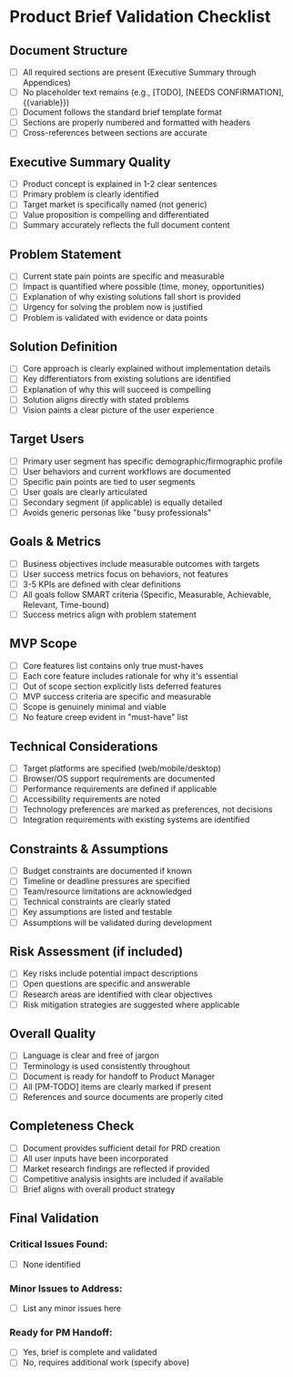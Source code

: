 # Product Brief Validation Checklist

## Document Structure

- [ ] All required sections are present (Executive Summary through Appendices)
- [ ] No placeholder text remains (e.g., [TODO], [NEEDS CONFIRMATION], {{variable}})
- [ ] Document follows the standard brief template format
- [ ] Sections are properly numbered and formatted with headers
- [ ] Cross-references between sections are accurate

## Executive Summary Quality

- [ ] Product concept is explained in 1-2 clear sentences
- [ ] Primary problem is clearly identified
- [ ] Target market is specifically named (not generic)
- [ ] Value proposition is compelling and differentiated
- [ ] Summary accurately reflects the full document content

## Problem Statement

- [ ] Current state pain points are specific and measurable
- [ ] Impact is quantified where possible (time, money, opportunities)
- [ ] Explanation of why existing solutions fall short is provided
- [ ] Urgency for solving the problem now is justified
- [ ] Problem is validated with evidence or data points

## Solution Definition

- [ ] Core approach is clearly explained without implementation details
- [ ] Key differentiators from existing solutions are identified
- [ ] Explanation of why this will succeed is compelling
- [ ] Solution aligns directly with stated problems
- [ ] Vision paints a clear picture of the user experience

## Target Users

- [ ] Primary user segment has specific demographic/firmographic profile
- [ ] User behaviors and current workflows are documented
- [ ] Specific pain points are tied to user segments
- [ ] User goals are clearly articulated
- [ ] Secondary segment (if applicable) is equally detailed
- [ ] Avoids generic personas like "busy professionals"

## Goals & Metrics

- [ ] Business objectives include measurable outcomes with targets
- [ ] User success metrics focus on behaviors, not features
- [ ] 3-5 KPIs are defined with clear definitions
- [ ] All goals follow SMART criteria (Specific, Measurable, Achievable, Relevant, Time-bound)
- [ ] Success metrics align with problem statement

## MVP Scope

- [ ] Core features list contains only true must-haves
- [ ] Each core feature includes rationale for why it's essential
- [ ] Out of scope section explicitly lists deferred features
- [ ] MVP success criteria are specific and measurable
- [ ] Scope is genuinely minimal and viable
- [ ] No feature creep evident in "must-have" list

## Technical Considerations

- [ ] Target platforms are specified (web/mobile/desktop)
- [ ] Browser/OS support requirements are documented
- [ ] Performance requirements are defined if applicable
- [ ] Accessibility requirements are noted
- [ ] Technology preferences are marked as preferences, not decisions
- [ ] Integration requirements with existing systems are identified

## Constraints & Assumptions

- [ ] Budget constraints are documented if known
- [ ] Timeline or deadline pressures are specified
- [ ] Team/resource limitations are acknowledged
- [ ] Technical constraints are clearly stated
- [ ] Key assumptions are listed and testable
- [ ] Assumptions will be validated during development

## Risk Assessment (if included)

- [ ] Key risks include potential impact descriptions
- [ ] Open questions are specific and answerable
- [ ] Research areas are identified with clear objectives
- [ ] Risk mitigation strategies are suggested where applicable

## Overall Quality

- [ ] Language is clear and free of jargon
- [ ] Terminology is used consistently throughout
- [ ] Document is ready for handoff to Product Manager
- [ ] All [PM-TODO] items are clearly marked if present
- [ ] References and source documents are properly cited

## Completeness Check

- [ ] Document provides sufficient detail for PRD creation
- [ ] All user inputs have been incorporated
- [ ] Market research findings are reflected if provided
- [ ] Competitive analysis insights are included if available
- [ ] Brief aligns with overall product strategy

## Final Validation

### Critical Issues Found:

- [ ] None identified

### Minor Issues to Address:

- [ ] List any minor issues here

### Ready for PM Handoff:

- [ ] Yes, brief is complete and validated
- [ ] No, requires additional work (specify above)
